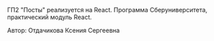  ГП2 "Посты" реализуется на React. Программа Сберуниверситета, практический модуль React.

Автор: Отдачикова Ксения Сергеевна
